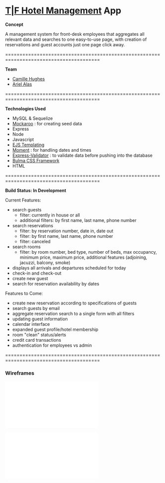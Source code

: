# <a href="https://tf-hotels.herokuapp.com/">T|F Hotel Management</a> App

**Concept**

A management system for front-desk employees that aggregates all relevant data and searches to one easy-to-use page, with creation of reservations and guest accounts just one page click away.

=======================================================================================

**Team**
- <a href="https://github.com/camille-the-eel">Camille Hughes</a>
- <a href="https://github.com/AriAlas"> Ariel Alas</a>

=======================================================================================

**Technologies Used**

- MySQL & Sequelize
- <a href="https://mockaroo.com/">Mockaroo</a> : for creating seed data
- Express
- Node
- Javascript
- <a href="https://ejs.co/">EJS Templating</a>
- <a href="https://momentjs.com/">Moment</a> : for handling dates and times
- <a href="https://express-validator.github.io/docs/">Express-Validator</a> : to validate data before pushing into the database
- <a href="https://bulma.io/">Bulma CSS Framework</a>
- HTML

=======================================================================================

**Build Status: In Development**

Current Features:
- search guests
    - filter: currently in house or all
    - additional filters: by first name, last name, phone number
- search reservations
    - filter: by reservation number, date in, date out
    - filter: by first name, last name, phone number
    - filter: canceled
- search rooms
    - filter: by room number, bed type, number of beds, max occupancy, minimum price, maximum price, additional features (adjoining, jacuzzi, balcony, smoke)
- displays all arrivals and departures scheduled for today
- check-in and check-out
- create new guest
- search for reservation availability by dates


Features to Come: 
- create new reservation according to specifications of guests
- search guests by email
- aggregate reservation search to a single form with all filters
- updating guest information
- calendar interface
- expanded guest profile/hotel membership
- room "clean" status/alerts
- credit card transactions
- authentication for employees vs admin

=======================================================================================

### Wireframes

![Mockup: Home Page](assets/TF_Index.pdf)

![Wireframe: Create](assets/TF_Create.pdf)